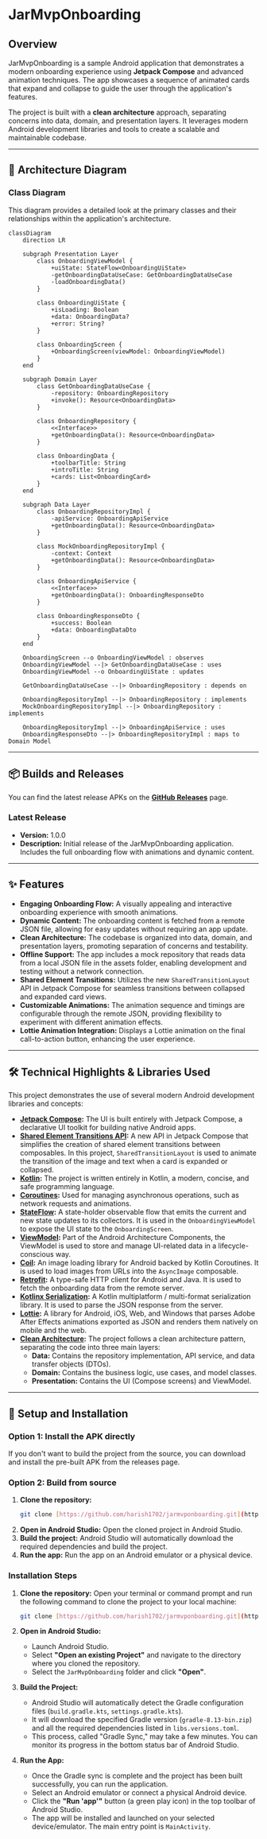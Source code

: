 # JarMvpOnboarding

## Overview

JarMvpOnboarding is a sample Android application that demonstrates a modern onboarding experience using **Jetpack Compose** and advanced animation techniques. The app showcases a sequence of animated cards that expand and collapse to guide the user through the application's features.

The project is built with a **clean architecture** approach, separating concerns into data, domain, and presentation layers. It leverages modern Android development libraries and tools to create a scalable and maintainable codebase.

---

## 📐 Architecture Diagram

### Class Diagram

This diagram provides a detailed look at the primary classes and their relationships within the application's architecture.

```mermaid
classDiagram
    direction LR

    subgraph Presentation Layer
        class OnboardingViewModel {
            +uiState: StateFlow<OnboardingUiState>
            -getOnboardingDataUseCase: GetOnboardingDataUseCase
            -loadOnboardingData()
        }

        class OnboardingUiState {
            +isLoading: Boolean
            +data: OnboardingData?
            +error: String?
        }

        class OnboardingScreen {
            +OnboardingScreen(viewModel: OnboardingViewModel)
        }
    end

    subgraph Domain Layer
        class GetOnboardingDataUseCase {
            -repository: OnboardingRepository
            +invoke(): Resource<OnboardingData>
        }

        class OnboardingRepository {
            <<Interface>>
            +getOnboardingData(): Resource<OnboardingData>
        }

        class OnboardingData {
            +toolbarTitle: String
            +introTitle: String
            +cards: List<OnboardingCard>
        }
    end

    subgraph Data Layer
        class OnboardingRepositoryImpl {
            -apiService: OnboardingApiService
            +getOnboardingData(): Resource<OnboardingData>
        }

        class MockOnboardingRepositoryImpl {
            -context: Context
            +getOnboardingData(): Resource<OnboardingData>
        }

        class OnboardingApiService {
            <<Interface>>
            +getOnboardingData(): OnboardingResponseDto
        }

        class OnboardingResponseDto {
            +success: Boolean
            +data: OnboardingDataDto
        }
    end

    OnboardingScreen --o OnboardingViewModel : observes
    OnboardingViewModel --|> GetOnboardingDataUseCase : uses
    OnboardingViewModel --o OnboardingUiState : updates

    GetOnboardingDataUseCase --|> OnboardingRepository : depends on

    OnboardingRepositoryImpl --|> OnboardingRepository : implements
    MockOnboardingRepositoryImpl --|> OnboardingRepository : implements

    OnboardingRepositoryImpl --|> OnboardingApiService : uses
    OnboardingResponseDto --|> OnboardingRepositoryImpl : maps to Domain Model
```

---

## 📦 Builds and Releases

You can find the latest release APKs on the [**GitHub Releases**](https://github.com/harish1702/jarmvponboarding/releases) page.

### Latest Release

* **Version:** 1.0.0
* **Description:** Initial release of the JarMvpOnboarding application. Includes the full onboarding flow with animations and dynamic content.

---

## ✨ Features

* **Engaging Onboarding Flow:** A visually appealing and interactive onboarding experience with smooth animations.
* **Dynamic Content:** The onboarding content is fetched from a remote JSON file, allowing for easy updates without requiring an app update.
* **Clean Architecture:** The codebase is organized into data, domain, and presentation layers, promoting separation of concerns and testability.
* **Offline Support:** The app includes a mock repository that reads data from a local JSON file in the assets folder, enabling development and testing without a network connection.
* **Shared Element Transitions:** Utilizes the new `SharedTransitionLayout` API in Jetpack Compose for seamless transitions between collapsed and expanded card views.
* **Customizable Animations:** The animation sequence and timings are configurable through the remote JSON, providing flexibility to experiment with different animation effects.
* **Lottie Animation Integration:** Displays a Lottie animation on the final call-to-action button, enhancing the user experience.

---

## 🛠️ Technical Highlights & Libraries Used

This project demonstrates the use of several modern Android development libraries and concepts:

* **[Jetpack Compose](https://developer.android.com/jetpack/compose):** The UI is built entirely with Jetpack Compose, a declarative UI toolkit for building native Android apps.
* **[Shared Element Transitions API](https://developer.android.com/jetpack/compose/animation/shared-elements):** A new API in Jetpack Compose that simplifies the creation of shared element transitions between composables. In this project, `SharedTransitionLayout` is used to animate the transition of the image and text when a card is expanded or collapsed.
* **[Kotlin](https://kotlinlang.org/):** The project is written entirely in Kotlin, a modern, concise, and safe programming language.
* **[Coroutines](https://kotlinlang.org/docs/coroutines-overview.html):** Used for managing asynchronous operations, such as network requests and animations.
* **[StateFlow](https://developer.android.com/kotlin/flow/stateflow-and-sharedflow):** A state-holder observable flow that emits the current and new state updates to its collectors. It is used in the `OnboardingViewModel` to expose the UI state to the `OnboardingScreen`.
* **[ViewModel](https://developer.android.com/topic/libraries/architecture/viewmodel):** Part of the Android Architecture Components, the ViewModel is used to store and manage UI-related data in a lifecycle-conscious way.
* **[Coil](https://coil-kt.github.io/coil/):** An image loading library for Android backed by Kotlin Coroutines. It is used to load images from URLs into the `AsyncImage` composable.
* **[Retrofit](https://square.github.io/retrofit/):** A type-safe HTTP client for Android and Java. It is used to fetch the onboarding data from the remote server.
* **[Kotlinx Serialization](https://github.com/Kotlin/kotlinx.serialization):** A Kotlin multiplatform / multi-format serialization library. It is used to parse the JSON response from the server.
* **[Lottie](http://airbnb.io/lottie/):** A library for Android, iOS, Web, and Windows that parses Adobe After Effects animations exported as JSON and renders them natively on mobile and the web.
* **[Clean Architecture](https://blog.cleancoder.com/uncle-bob/2012/08/13/the-clean-architecture.html):** The project follows a clean architecture pattern, separating the code into three main layers:
    * **Data:** Contains the repository implementation, API service, and data transfer objects (DTOs).
    * **Domain:** Contains the business logic, use cases, and model classes.
    * **Presentation:** Contains the UI (Compose screens) and ViewModel.

---


## 🚀 Setup and Installation

### Option 1: Install the APK directly

If you don't want to build the project from the source, you can download and install the pre-built APK from the releases page.

### Option 2: Build from source

1.  **Clone the repository:**
    ```bash
    git clone [https://github.com/harish1702/jarmvponboarding.git](https://github.com/harish1702/jarmvponboarding.git)
    ```
2.  **Open in Android Studio:** Open the cloned project in Android Studio.
3.  **Build the project:** Android Studio will automatically download the required dependencies and build the project.
4.  **Run the app:** Run the app on an Android emulator or a physical device.

### Installation Steps

1.  **Clone the repository:**
    Open your terminal or command prompt and run the following command to clone the project to your local machine:
    ```bash
    git clone [https://github.com/harish1702/jarmvponboarding.git](https://github.com/harish1702/jarmvponboarding.git)
    ```

2.  **Open in Android Studio:**
    * Launch Android Studio.
    * Select **"Open an existing Project"** and navigate to the directory where you cloned the repository.
    * Select the `JarMvpOnboarding` folder and click **"Open"**.

3.  **Build the Project:**
    * Android Studio will automatically detect the Gradle configuration files (`build.gradle.kts`, `settings.gradle.kts`).
    * It will download the specified Gradle version (`gradle-8.13-bin.zip`) and all the required dependencies listed in `libs.versions.toml`.
    * This process, called "Gradle Sync," may take a few minutes. You can monitor its progress in the bottom status bar of Android Studio.

4.  **Run the App:**
    * Once the Gradle sync is complete and the project has been built successfully, you can run the application.
    * Select an Android emulator or connect a physical Android device.
    * Click the **"Run 'app'"** button (a green play icon) in the top toolbar of Android Studio.
    * The app will be installed and launched on your selected device/emulator. The main entry point is `MainActivity`.


    
